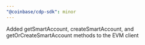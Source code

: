 ```yaml
---
"@coinbase/cdp-sdk": minor
---
```


Added getSmartAccount, createSmartAccount, and getOrCreateSmartAccount methods to the EVM client
